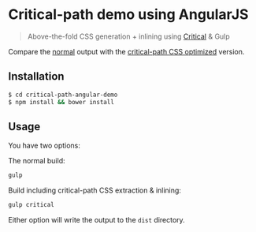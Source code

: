 # Critical-path demo using AngularJS

> Above-the-fold CSS generation + inlining using [Critical](http://github.com/addyosmani/critical) & Gulp

Compare the [normal](http://addyosmani.github.io/critical-path-angular-demo/output/normal/) output with the [critical-path CSS optimized](http://addyosmani.github.io/critical-path-angular-demo/output/critical/) version.


## Installation

```sh
$ cd critical-path-angular-demo
$ npm install && bower install
```

## Usage

You have two options:

The normal build:

```sh
gulp
```

Build including critical-path CSS extraction & inlining:

```sh
gulp critical
```

Either option will write the output to the `dist` directory.